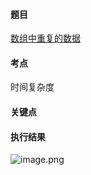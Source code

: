 #### 题目

[数组中重复的数据](https://leetcode.cn/problems/find-all-duplicates-in-an-array/)

#### 考点

时间复杂度

#### 关键点



#### 执行结果

![image.png](https://pic.leetcode.cn/1651992826-WHegVO-image.png)
